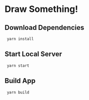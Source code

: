 # Draw Something!

## Download Dependencies
```console
 yarn install
```

## Start Local Server
```console
 yarn start
```

## Build App
```console
 yarn build
```